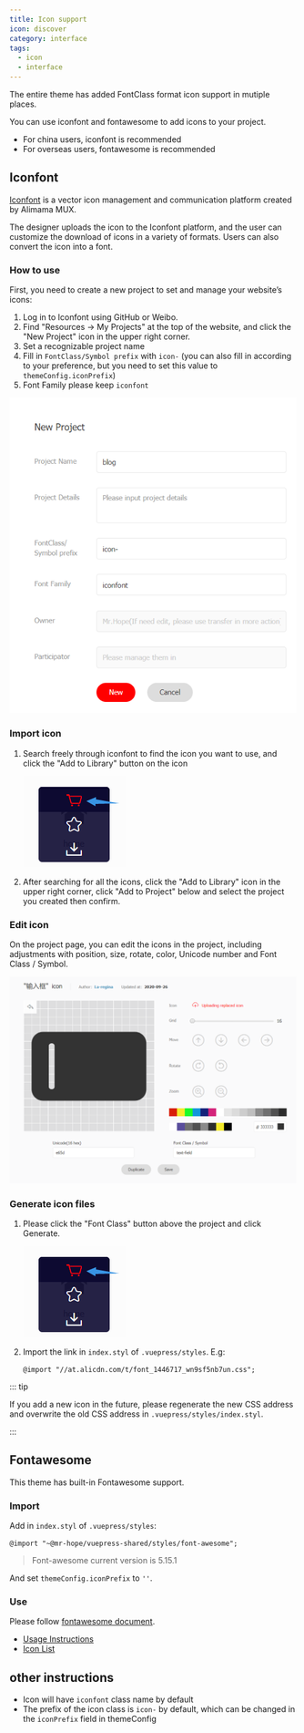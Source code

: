 ```yaml
---
title: Icon support
icon: discover
category: interface
tags:
  - icon
  - interface
---
```


The entire theme has added FontClass format icon support in mutiple places.

You can use iconfont and fontawesome to add icons to your project.

- For china users, iconfont is recommended
- For overseas users, fontawesome is recommended

<!-- more -->

## Iconfont

[Iconfont](https://iconfont.cn) is a vector icon management and communication platform created by Alimama MUX.

The designer uploads the icon to the Iconfont platform, and the user can customize the download of icons in a variety of formats. Users can also convert the icon into a font.

### How to use

First, you need to create a new project to set and manage your website’s icons:

1. Log in to Iconfont using GitHub or Weibo.
1. Find "Resources → My Projects" at the top of the website, and click the "New Project" icon in the upper right corner.
1. Set a recognizable project name
1. Fill in `FontClass/Symbol prefix` with `icon-` (you can also fill in according to your preference, but you need to set this value to `themeConfig.iconPrefix`)
1. Font Family please keep `iconfont`

![New Project](./assets/iconfont-new.png)

### Import icon

1. Search freely through iconfont to find the icon you want to use, and click the "Add to Library" button on the icon

   ![Add to library](./assets/iconfont-add.png)

1. After searching for all the icons, click the "Add to Library" icon in the upper right corner, click "Add to Project" below and select the project you created then confirm.

### Edit icon

On the project page, you can edit the icons in the project, including adjustments with position, size, rotate, color, Unicode number and Font Class / Symbol.

![Edit icon](./assets/iconfont-edit.png)

### Generate icon files

1. Please click the "Font Class" button above the project and click Generate.

   ![Add to library](./assets/iconfont-add.png)

1. Import the link in `index.styl` of `.vuepress/styles`. E.g:

   ```styl
   @import "//at.alicdn.com/t/font_1446717_wn9sf5nb7un.css";
   ```

::: tip

If you add a new icon in the future, please regenerate the new CSS address and overwrite the old CSS address in `.vuepress/styles/index.styl`.

:::

## Fontawesome

This theme has built-in Fontawesome support.

### Import

Add in `index.styl` of `.vuepress/styles`:

```styl
@import "~@mr-hope/vuepress-shared/styles/font-awesome";
```

> Font-awesome current version is 5.15.1

And set `themeConfig.iconPrefix` to `''`.

### Use

Please follow [fontawesome document](https://fontawesome.com/).

- [Usage Instructions](https://fontawesome.com/how-to-use/on-the-web/referencing-icons/basic-use)
- [Icon List](https://fontawesome.com/icons?d=gallery)

## other instructions

- Icon will have `iconfont` class name by default
- The prefix of the icon class is `icon-` by default, which can be changed in the `iconPrefix` field in themeConfig
